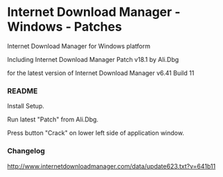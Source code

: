 #     Internet Download Manager - Windows - Patches

Internet Download Manager for Windows platform

Including Internet Download Manager Patch v18.1 by Ali.Dbg

for the latest version of Internet Download Manager v6.41 Build 11

### README

Install Setup.

Run latest "Patch" from Ali.Dbg.

Press button "Crack" on lower left side of application window.

### Changelog

http://www.internetdownloadmanager.com/data/update623.txt?v=641b11
